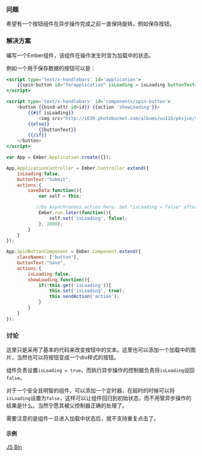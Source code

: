 ### 问题

希望有一个按钮组件在异步操作完成之前一直保持旋转。例如保存按钮。

### 解决方案

编写一个Ember组件，该组件在操作发生时变为加载中的状态。

例如一个用于保存数据的按钮可以是：

```handlebars
<script type='text/x-handlebars' id='application'>
    {{spin-button id="forapplication" isLoading = isLoading buttonText=buttonText action='saveData'}}
</script>

<script type='text/x-handlebars' id='components/spin-button'>
    <button {{bind-attr id=id}} {{action 'showLoading'}}>
        {{#if isLoading}}
            <img src="http://i639.photobucket.com/albums/uu116/pksjce/spiffygif_18x18.gif">
        {{else}}
            {{buttonText}}
        {{/if}}
    </button>
</script>
```

```javascript
var App = Ember.Application.create({});

App.ApplicationController = Ember.Controller.extend({
    isLoading:false,
    buttonText:"Submit",
    actions:{
        saveData:function(){
            var self = this;

           //Do Asynchronous action here. Set "isLoading = false" after a timeout.
            Ember.run.later(function(){
                self.set('isLoading', false);
            }, 1000);
        }
    }
});

App.SpinButtonComponent = Ember.Component.extend({
	classNames: ['button'],
    buttonText:"Save",
    actions:{
        isLoading:false,
        showLoading:function(){
            if(!this.get('isLoading')){
                this.set('isLoading', true);
                this.sendAction('action');
            }
        }
    }
});

```

### 讨论

这里只是采用了基本的代码来改变按钮中的文本。这里也可以添加一个加载中的图片，当然也可以将按钮变成一个div样式的按钮。

组件负责设置`isLoading =
true`，而执行异步操作的控制器负责将`isLoading`设回`false`。

对于一个安全且明智的组件，可以添加一个定时器，在超时的时候可以将`isLoading`设置为`false`，这样可以让组件回归到初始状态，而不用管异步操作的结果是什么。当然宁愿其被父控制器正确的处理了。

需要注意的是组件一旦进入加载中状态后，就不支持重复点击了。

#### 示例

<a class="jsbin-embed" href="http://emberjs.jsbin.com/EXaxEfE/8">JS Bin</a><script src="http://static.jsbin.com/js/embed.js"></script>
